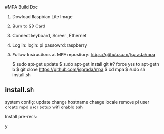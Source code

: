 #MPA Build Doc

1) Dowload Raspbian Lite Image

2) Burn to SD Card
  
3) Connect keyboard, Screen, Ethernet

4) Log in:
   login: pi
   passowrd: raspberry

5) Follow Instructions at MPA repository:
   https://github.com/jsprada/mpa

   $ sudo apt-get update
   $ sudo apt-get install git
      #? force yes to apt-getn b
   $ git clone https://github.com/jsprada/mpa
   $ cd mpa
   $ sudo sh install.sh

## install.sh

system config:
	update
	change hostname
	change locale
	remove pi user
	create mpd user
	setup wifi
	enable ssh

Install pre-reqs:

y